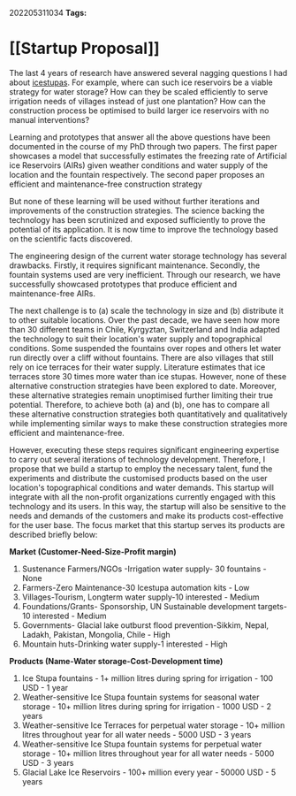 
202205311034
**Tags:** 

# [[Startup Proposal]]
The last 4 years of research have answered several nagging questions I had about [icestupas](https://www.youtube.com/watch?v=FdVijr10DZ0). For example, where can such ice reservoirs be a viable strategy for water storage? How can they be scaled efficiently to serve irrigation needs of villages instead of just one plantation? How can the construction process be optimised to build larger ice reservoirs with no manual interventions?

Learning and prototypes that answer all the above questions have been documented in the course of my PhD through two papers. The first paper showcases a model that successfully estimates the freezing rate of Artificial ice Reservoirs (AIRs) given weather conditions and water supply of the location and the fountain respectively. The second paper proposes an efficient and maintenance-free construction strategy   

But none of these learning will be used without further iterations and improvements of the construction strategies. The science backing the technology has been scrutinized and exposed sufficiently to prove the potential of its application. It is now time to improve the technology based on the scientific facts discovered. 

The engineering design of the current water storage technology has several drawbacks. Firstly, it requires significant maintenance. Secondly, the fountain systems used are very inefficient. Through our research, we have successfully showcased prototypes that produce efficient and maintenance-free AIRs.

The next challenge is to (a) scale the technology in size and (b) distribute it to other suitable locations. Over the past decade, we have seen how more than 30 different teams in Chile, Kyrgyztan, Switzerland and India adapted the technology to suit their location's water supply and topographical conditions. Some suspended the fountains over ropes and others let water run directly over a cliff without fountains. There are also villages that still rely on ice terraces for their water supply. Literature estimates that ice terraces store 30 times more water than ice stupas. However, none of these alternative construction strategies have been explored to date. Moreover, these alternative strategies remain unoptimised further limiting their true potential. Therefore, to achieve both (a) and (b), one has to compare all these alternative construction strategies both quantitatively and qualitatively while implementing similar ways to make these construction strategies more efficient and maintenance-free.  

However, executing these steps requires significant engineering expertise to carry out several iterations of technology development. Therefore, I propose that we build a startup to employ the necessary talent, fund the experiments and distribute the customised products based on the user location's topographical conditions and water demands. This startup will integrate with all the non-profit organizations currently engaged with this technology and its users. In this way, the startup will also be sensitive to the needs and demands of the customers and make its products cost-effective for the user base. The focus market that this startup serves its products are described briefly below:

**Market (Customer-Need-Size-Profit margin)**
1. Sustenance Farmers/NGOs -Irrigation water supply- 30 fountains - None
2. Farmers-Zero Maintenance-30 Icestupa automation kits - Low
3. Villages-Tourism, Longterm water supply-10 interested - Medium
4. Foundations/Grants- Sponsorship, UN Sustainable development targets-10 interested - Medium
5. Governments- Glacial lake outburst flood prevention-Sikkim, Nepal, Ladakh, Pakistan, Mongolia, Chile - High
6. Mountain huts-Drinking water supply-1 interested - High

**Products (Name-Water storage-Cost-Development time)**
1. Ice Stupa fountains - 1+ million litres during spring for irrigation - 100 USD - 1 year
2. Weather-sensitive Ice Stupa fountain systems for seasonal water storage - 10+ million litres during spring for irrigation - 1000 USD - 2 years 
3. Weather-sensitive Ice Terraces for perpetual water storage - 10+ million litres throughout year for all water needs - 5000 USD - 3 years
4. Weather-sensitive Ice Stupa fountain systems for perpetual water storage - 10+ million litres throughout year for all water needs - 5000 USD - 3 years
5. Glacial Lake Ice Reservoirs - 100+ million every year - 50000 USD - 5 years